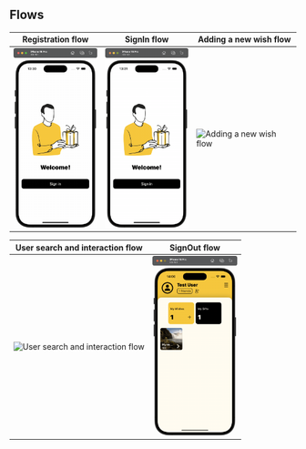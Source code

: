 ## Flows

| Registration flow                              | SignIn flow                                    | Adding a new wish flow                       |
|-----------------------------------------------|------------------------------------------------|----------------------------------------------|
| <img src="https://github.com/dartchuwak/GleefulPreview/blob/main/media/1.gif" height="316" width="149" alt="Registration flow"> | <img src="https://github.com/dartchuwak/GleefulPreview/blob/main/media/2.gif" height="316" width="149" alt="SignIn flow"> | <img src="https://github.com/dartchuwak/GleefulPreview/blob/main/media/3.gif" height="316" width="149" alt="Adding a new wish flow"> |

| User search and interaction flow                      | SignOut flow                                   |
|-------------------------------------------------------|------------------------------------------------|
| <img src="https://github.com/dartchuwak/GleefulPreview/blob/main/media/4.gif" height="316" width="149" alt="User search and interaction flow"> | <img src="https://github.com/dartchuwak/GleefulPreview/blob/main/media/5.gif" height="316" width="149" alt="SignOut flow"> |
